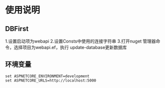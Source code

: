 # 使用说明

## DBFirst
1.设置启动项为webapi
2.设置Consts中使用的连接字符串
3.打开nuget 管理器命令，选择项目为webapi.ef，执行 update-database更新数据库

## 环境变量
```
set ASPNETCORE_ENVIRONMENT=development
set ASPNETCORE_URLS=http://localhost:5000
```